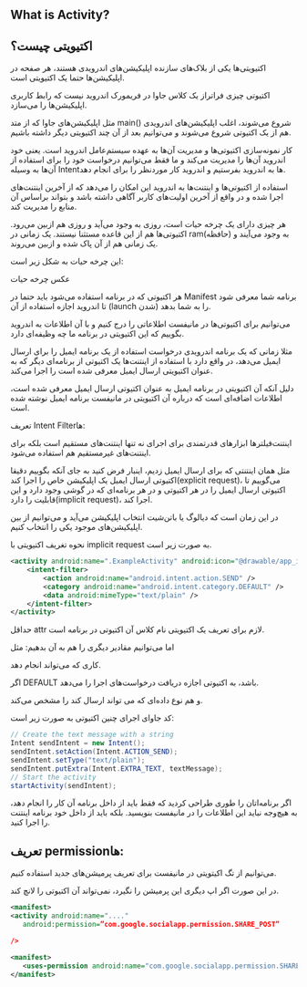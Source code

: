 What is Activity?
---

اکتیویتی چیست؟
---


اکتیویتی‌ها یکی از بلاک‌های سازنده اپلیکیشن‌های اندرویدی هستند، هر صفحه در اپلیکیشن‌ها حتما یک اکتیویتی است.

اکتیوتی چیزی فراتراز یک کلاس‌ جاوا در فریمورک اندروید نیست که رابط کاربری اپلیکیشن‌ها را می‌سازد. 

مثل اپلیکیشن‌های جاوا که از متد main() شروع می‌شوند، اغلب اپلیکیشن‌های اندرویدی هم از یک اکتیوتی‌ شروع می‌شوند و می‌توانیم بعد از آن چند اکتیویتی دیگر داشته باشیم.





کار نمونه‌سازی اکتیوتی‌ها و مدیریت‌ آن‌ها به عهده سیستم‌عامل اندروید است. یعنی خود اندروید آن‌ها را مدیریت می‌کند و ما فقط می‌توانیم درخواست خود را برای استفاده از آن‌ها به وسیله Intentها به اندروید بفرستیم و اندروید کار موردنظر را برای انجام دهد.



استفاده از اکتیوتی‌ها و اینتنت‌ها به اندروید این امکان را می‌دهد که از آخرین اینتنت‌های اجرا شده و در واقع از آخرین اولیت‌های کاربر آگاهی داشته باشد و بتواند براساس آن منابع را مدیریت کند.



هر چیزی دارای یک چرخه حیات است، روزی به وجود می‌آید و روزی هم ازبین می‌رود. اکتیوتی‌ها هم از این قاعده مستثنا نیستند. یک زمانی در ram(حافظه) به وجود می‌آیند و یک زمانی هم از آن پاک شده و ازبین می‌روند.

این چرخه حیات به شکل زیر است:


عکس چرخه حیات









هر اکتیوتی که در برنامه استفاده می‌شود باید حتما در Manifest برنامه شما معرفی شود تا اندروید اجازه استفاده از آن (launch  شدن) را به شما بدهد.

می‌توانیم برای اکتیوتی‌ها در مانیفست اطلاعاتی را درج کنیم و با آن اطلاعات به اندروید بگوییم که این اکتیویتی در برنامه ما چه وظیفه‌ای دارد. 

مثلا زمانی که یک برنامه اندرویدی درخواست استفاده از یک برنامه ایمیل را برای ارسال ایمیل می‌دهد، در واقع دارد با استفاده از اینتنت‌ها یک اکتیوتی از برنامه‌ای دیگر که به عنوان اکتیویتی ارسال ایمیل معرفی شده است را اجرا می‌کند. 



دلیل آنکه آن اکتیویتی در برنامه ایمیل به عنوان اکتیوتی ارسال ایمیل معرفی شده است،‌ اطلاعات اضافه‌ای است که درباره آن اکتیویتی در مانیفست برنامه ایمیل نوشته شده است.





تعریف Intent Filterها:‌ 

اینتنت‌فیلتر‌ها ابزار‌های قدرتمندی برای اجرای نه تنها اینتنت‌های مستقیم است بلکه برای اینتنت‌های غیرمستقیم هم استفاده می‌شود.



مثل همان اینتنتی که برای ارسال ایمیل زدیم، اینبار فرض کنید به جای آنکه بگوییم دقیقا اکتیوتی ارسال ایمیل یک اپلیکیشن خاص را اجرا کند(explicit request)،‌ می‌گوییم تا اکتیوتی ارسال ایمیل را در هر اکتیوتی و در هر برنامه‌‌ای که در گوشی وجود دارد و این قابلیت را دارد(implicit request)، اجرا کند. 

در این زمان است که دیالوگ یا باتن‌شیت انتخاب اپلیکیشن‌ می‌آید و می‌توانیم از بین اپلیکیشن‌های موجود یکی را انتخاب کنیم.





نحوه تغریف اکتیویتی با implicit request به صورت زیر است.

```xml
‍‍<activity android:name=".ExampleActivity" android:icon="@drawable/app_icon">
    <intent-filter>
        <action android:name="android.intent.action.SEND" />
        <category android:name="android.intent.category.DEFAULT" />
        <data android:mimeType="text/plain" />
    </intent-filter>
</activity>
```

حداقل attr لازم برای تعریف یک اکتیویتی نام کلاس آن اکتیوتی در برنامه است.



اما می‌توانیم مقادیر دیگری را هم به آن بدهیم: مثل



  <action> کاری که می‌تواند انجام دهد.



 <category>  اگر DEFAULT  باشد، به اکتیوتی اجازه دریافت درخواست‌های اجرا را می‌دهد.



و  <data> هم نوع داده‌ای که می تواند ارسال کند را مشخص می‌کند.



کد جاوای اجرای چنین اکتیوتی به صورت زیر است:


```java
// Create the text message with a string
Intent sendIntent = new Intent();
sendIntent.setAction(Intent.ACTION_SEND);
sendIntent.setType("text/plain");
sendIntent.putExtra(Intent.EXTRA_TEXT, textMessage);
// Start the activity
startActivity(sendIntent);
```

اگر برنامه‌اتان را طوری طراحی کردید که فقط باید از داخل برنامه آن کار را انجام دهد، به هیچ‌وجه نباید این اطلاعات را در مانیفست بنویسید. بلکه باید از داخل خود برنامه اینتنت را اجرا کنید.






تعریف permissionها: 
---


می‌توانیم از تگ اکیتویتی در مانیفست برای تعریف پرمیشن‌های جدید استفاده کنیم. 

در این صورت اگر اپ دیگری این پرمیشن را نگیرد، نمی‌تواند آن اکتیوتی را لانچ کند.


```xml
<manifest>
<activity android:name="...."
   android:permission=”com.google.socialapp.permission.SHARE_POST”

/>
```


```xml
<manifest>
   <uses-permission android:name="com.google.socialapp.permission.SHARE_POST" />
</manifest>
```

